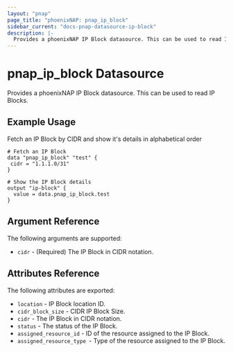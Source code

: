```yaml
---
layout: "pnap"
page_title: "phoenixNAP: pnap_ip_block"
sidebar_current: "docs-pnap-datasource-ip-block"
description: |-
  Provides a phoenixNAP IP Block datasource. This can be used to read IP Blocks.
---
```


# pnap_ip_block Datasource

Provides a phoenixNAP IP Block datasource. This can be used to read IP Blocks.



## Example Usage

Fetch an IP Block by CIDR and show it's details in alphabetical order

```hcl
# Fetch an IP Block
data "pnap_ip_block" "test" {
 cidr = "1.1.1.0/31"
}

# Show the IP Block details
output "ip-block" {
  value = data.pnap_ip_block.test
}
```

## Argument Reference

The following arguments are supported:

* `cidr` - (Required) The IP Block in CIDR notation.


## Attributes Reference

The following attributes are exported:

* `location` - IP Block location ID.
* `cidr_block_size` - CIDR IP Block Size.
* `cidr` - The IP Block in CIDR notation.
* `status` - The status of the IP Block.
* `assigned_resource_id` - ID of the resource assigned to the IP Block.
* `assigned_resource_type `- Type of the resource assigned to the IP Block.

